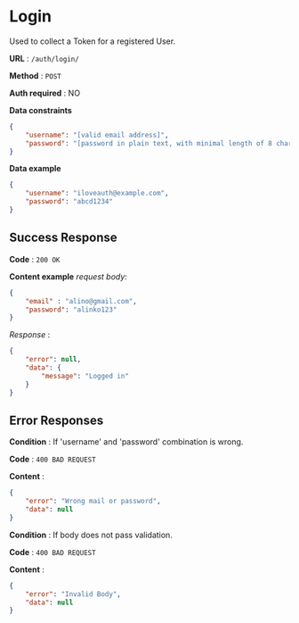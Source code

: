 # Login

Used to collect a Token for a registered User.

**URL** : `/auth/login/`

**Method** : `POST`

**Auth required** : NO

**Data constraints**

```json
{
    "username": "[valid email address]",
    "password": "[password in plain text, with minimal length of 8 chars]"
}
```

**Data example**

```json
{
    "username": "iloveauth@example.com",
    "password": "abcd1234"
}
```

## Success Response

**Code** : `200 OK`

**Content example**
*request body:*
```json
{
	"email" : "alino@gmail.com",
	"password": "alinko123"
}
```
*Response* :
```json
{
	"error": null,
	"data": {
		"message": "Logged in"
	}
}
```


## Error Responses

**Condition** : If 'username' and 'password' combination is wrong.

**Code** : `400 BAD REQUEST`

**Content** :

```json
{
	"error": "Wrong mail or password",
	"data": null
}
```

**Condition** : If body does not pass validation.

**Code** : `400 BAD REQUEST`

**Content** :

```json
{
	"error": "Invalid Body",
	"data": null
}
```
